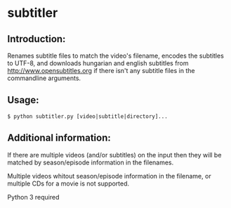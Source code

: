 subtitler
=========

Introduction:
-------------
Renames subtitle files to match the video's filename, encodes the subtitles to UTF-8,
and downloads hungarian and english subtitles from http://www.opensubtitles.org if
there isn't any subtitle files in the commandline arguments.

Usage:
------
```
$ python subtitler.py [video|subtitle|directory]...
```

Additional information:
-----------------------
If there are multiple videos (and/or subtitles) on the input then they will be matched by
season/episode information in the filenames.

Multiple videos whitout season/episode information in the filename, or multiple CDs for a movie is not supported.

Python 3 required
